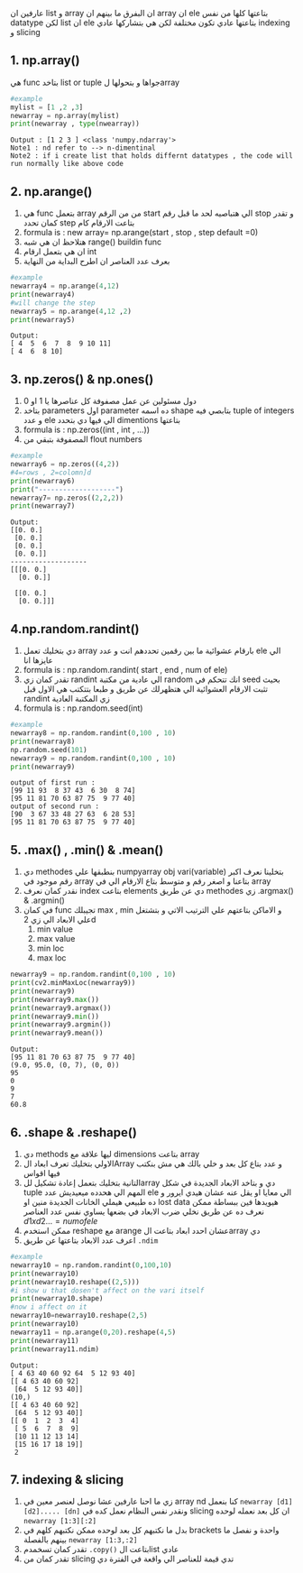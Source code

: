 عارفين ان list و array ان البفرق ما بينهم ان array ان ele بتاعتها كلها من نفس datatype لكن list  ان ele بتاعتها عادي تكون مختلفة لكن هي بتشاركها عادي indexing و slicing
## 1. np.array()
هي func  بتاخد list or tuple جواها و بتحولها لarray
```python 
#example
mylist = [1 ,2 ,3]
newarray = np.array(mylist)
print(newarray , type(nwearray))
```
	Output : [1 2 3 ] <class 'numpy.ndarray'> 
	Note1 : nd refer to --> n-dimentinal 
	Note2 : if i create list that holds differnt datatypes , the code will run normally like above code 
## 2. np.arange()
1. هي func بتعمل array من من الرقم start الي هتباصيه لحد ما قبل رقم stop  و تقدر كمان تحدد step بتاعت الارقام كام 
2. formula is : new array= np.arange(start , stop , step default =0) 
3. هتلاحظ ان هي شبه range() buildin func
4. ان هي بتعمل ارقام int
5. بعرف عدد العناصر ان اطرح البداية من النهاية
```python
#example
newarray4 = np.arange(4,12)
print(newarray4)
#will change the step
newarray5 = np.arange(4,12 ,2)
print(newarray5)
```
	Output:
	[ 4  5  6  7  8  9 10 11]
	[ 4  6  8 10]
## 3. np.zeros() & np.ones()
1. دول مسئولين عن عمل مصفوفة كل عناصرها يا 1 او 0 
2. بتاخد parameters اول parameter ده اسمه shape  بتابصي فيه tuple of integers و عدد ele  الي فيها دي بتحدد dimentions بتاعتها
3. formula is : np.zeros((int , int , ...))
4. المصفوفة بتبقي من flout numbers 
```python 
#example
newarray6 = np.zeros((4,2))
#4=rows , 2=colomn]d
print(newarray6)
print("-------------------")
newarray7= np.zeros((2,2,2))
print(newarray7)
```
	Output:
	[[0. 0.]
	 [0. 0.]
	 [0. 0.]
	 [0. 0.]]
	-------------------
	[[[0. 0.]
	  [0. 0.]]
	
	 [[0. 0.]
	  [0. 0.]]]
## 4.np.random.randint() 
1. دي بتخليك تعمل array بارقام عشوائية  ما بين رقمين تحددهم انت و عدد ele الي عايزها انا 
2. formula is : np.random.randint( start , end , num of ele)
3. تقدر كمان زي randint الي عادية من مكتبة random انك تتحكم في seed بحيث تثبت الارقام العشوائية الي هتظهرلك عن طريق و طبعا بتتكتب هي الاول قبل randint زي المكتبة العادية
4. formula is : np.random.seed(int)
```python
#example 
newarray8 = np.random.randint(0,100 , 10)
print(newarray8)
np.random.seed(101)
newarray9 = np.random.randint(0,100 , 10)
print(newarray9)
```
	output of first run :
	[99 11 93  8 37 43  6 30  8 74]
	[95 11 81 70 63 87 75  9 77 40]
	output of second run :
	[90  3 67 33 48 27 63  6 28 53]
	[95 11 81 70 63 87 75  9 77 40]
## 5. .max() , .min() & .mean()
1. دي methodes بنطبقها علي numpyarray obj vari(variable) بتخلينا نعرف اكبر رقم موجود في array بتاعنا و اصغر رقم و متوسط بتاع الارقام الي في array
2. نقدر كمان نعرف index بتاعت elements دي عن طريق methodes زي 
   .argmax() & .argmin()
3. في كمان func  تجيبلك max , min  و الاماكن بتاعتهم علي الترتيب الاتي  و بتشتغل علي الابعاد الي زي 2d 
	1. min value
	2. max value
	3. min loc
	4. max loc
```python
newarray9 = np.random.randint(0,100 , 10)
print(cv2.minMaxLoc(newarray9))
print(newarray9)
print(newarray9.max())
print(newarray9.argmax())
print(newarray9.min())
print(newarray9.argmin())
print(newarray9.mean())
```
	Output:
	[95 11 81 70 63 87 75  9 77 40]
	(9.0, 95.0, (0, 7), (0, 0))
	95
	0
	9
	7
	60.8
## 6. .shape & .reshape()
1. دي methods ليها علاقة مع dimensions بتاعت array
2. الاولي بتخليك تعرف ابعاد الArray و عدد بتاع كل بعد و خلي بالك هي مش بنكتب فيها اقواس
3. التانية بتخليك بتعمل إعادة تشكيل للarray دي و بتاخد الابعاد الجديدة في شكل tuple المهم الي هحدده ميعيديش عدد ele  الي معايا او يقل عنه عشان هيدي ايرور و ده طبيعي هيملي الخانات الجديدة منين او lost data هيويدها فين ببساطة ممكن نعرف ده عن طريق نخلي ضرب الابعاد في بضعها يساوي نفس عدد العناصر $d1 x d2 ... =num of ele$ 
4. ممكن استخدم reshape مع arange عشان احدد ابعاد بتاعت الarray دي 
5. اعرف عدد الابعاد بتاعتها عن طريق `.ndim`
```python
#example
newarray10 = np.random.randint(0,100,10)
print(newarray10)
print(newarray10.reshape((2,5)))
#i show u that dosen't affect on the vari itself
print(newarray10.shape)
#now i affect on it
newarray10=newarray10.reshape(2,5)
print(newarray10)
newarray11 = np.arange(0,20).reshape(4,5)
print(newarray11)
print(newarray11.ndim)
```
	Output:
	[ 4 63 40 60 92 64  5 12 93 40]
	[[ 4 63 40 60 92]
	 [64  5 12 93 40]]
	(10,)
	[[ 4 63 40 60 92]
	 [64  5 12 93 40]]
	[[ 0  1  2  3  4]
	 [ 5  6  7  8  9]
	 [10 11 12 13 14]
	 [15 16 17 18 19]]
	 2
## 7. indexing & slicing 
1. زي ما احنا عارفين عشا نوصل لعنصر معين في array nd  كنا بنعمل `newarray [d1][d2]..... [dn]`  ونقدر نفس النظام نعمل كده في slicing ان كل بعد نعمله لوحده `newarray [1:3][:2]`
2. بدل ما نكتبهم كل بعد لوحده ممكن نكتبهم كلهم في brackets واحدة و نفصل ما بينهم بالفصلة `newarray [1:3,:2]`
3. تقدر كمان تسخمدم `.copy()` بتاعت الlist عادي
4. تقدر كمان من slicing تدي قيمة للعناصر الي واقعة في الفترة دي 
